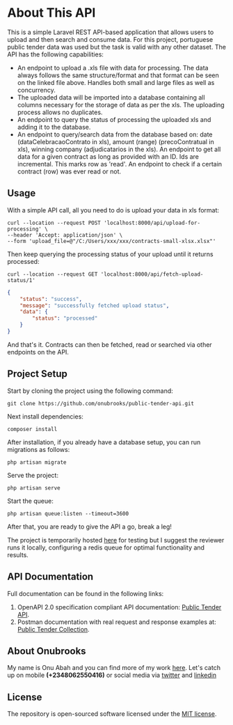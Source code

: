 # About This API

This is a simple Laravel REST API-based application that allows users to upload and then search and consume data. For this project, portuguese public tender data was used but the task is valid with any other dataset. The API has the following capabilities:

- An endpoint to upload a .xls file with data for processing. The data always follows the same structure/format and that format can be seen on the linked file above. Handles both small and large files as well as concurrency.
- The uploaded data will be imported into a database containing all columns necessary for the storage of data as per the xls. The uploading process allows no duplicates.
- An endpoint to query the status of processing the uploaded xls and adding it to the database.
- An endpoint to query/search data from the database based on: date (dataCelebracaoContrato in xls), amount (range) (precoContratual in xls), winning company (adjudicatarios in the xls).
An endpoint to get all data for a given contract as long as provided with an ID. Ids are incremental. This marks row as 'read'.
An endpoint to check if a certain contract (row) was ever read or not.

## Usage

With a simple API call, all you need to do is upload your data in xls format:

```curl
curl --location --request POST 'localhost:8000/api/upload-for-processing' \
--header 'Accept: application/json' \
--form 'upload_file=@"/C:/Users/xxx/xxx/contracts-small-xlsx.xlsx"'
```

Then keep querying the processing status of your upload until it returns processed:

```curl
curl --location --request GET 'localhost:8000/api/fetch-upload-status/1'
```

```json
{
    "status": "success",
    "message": "successfully fetched upload status",
    "data": {
        "status": "processed"
    }
}
```

And that's it. Contracts can then be fetched, read or searched via other endpoints on the API.

## Project Setup

Start by cloning the project using the following command:

`git clone https://github.com/onubrooks/public-tender-api.git`

Next install dependencies:

`composer install`

After installation, if you already have a database setup, you can run migrations as follows:

`php artisan migrate`

Serve the project:

`php artisan serve`

Start the queue:

`php artisan queue:listen --timeout=3600`

After that, you are ready to give the API a go, break a leg!

The project is temporarily hosted [here](https://public-tender-api-ozcgz.ondigitalocean.app) for testing but I suggest the reviewer runs it locally, configuring a redis queue for optimal functionality and results.

## API Documentation

Full documentation can be found in the following links:

1. OpenAPI 2.0 specification compliant API documentation: [Public Tender API](https://public-tender-api-ozcgz.ondigitalocean.app/docs).
2. Postman documentation with real request and response examples at: [Public Tender Collection](https://documenter.getpostman.com/view/4758703/TzzDJaKs).

## About Onubrooks

My name is Onu Abah and you can find more of my work [here](https://github.com/onubrooks). Let's catch up on mobile **(+2348062550416)** or social media via [twitter](https://twitter.com/onubrooks) and [linkedin](https://www.linkedin.com/in/onu-abah)

## License

The repository is open-sourced software licensed under the [MIT license](https://opensource.org/licenses/MIT).
